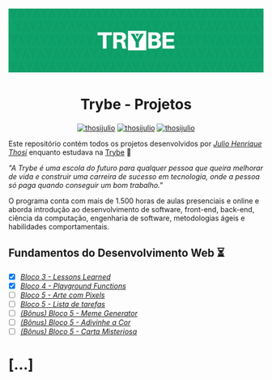 <h1 align="center">
    <img alt="Trybe" src="https://github.com/thosijulio/trybe-exercises/blob/main/trybe_logo.jpeg" />
</h1>


<h1 align="center">Trybe - Projetos</h1> 

<p align=center>
<a href="https://www.linkedin.com/in/thosijulio/" target="blank"><img align="center" src="https://cdn.jsdelivr.net/npm/simple-icons@3.0.1/icons/linkedin.svg" alt="thosijulio" height="20" width="20" /></a>
<a href="https://www.github.com/thosijulio/" target="blank"><img align="center" src="https://cdn.jsdelivr.net/npm/simple-icons@3.0.1/icons/github.svg" alt="thosijulio" height="20" width="20" /></a>
<a href="https://www.instagram.com/thosijulio" target="blank"><img align="center" src="https://cdn.jsdelivr.net/npm/simple-icons@3.0.1/icons/instagram.svg" alt="thosijulio" height="20" width="20" /></a>
 </p>

Este repositório contém todos os projetos desenvolvidos por _[Julio Henrique Thosi](https://www.linkedin.com/in/thosijulio/)_ enquanto estudava na [Trybe](https://www.betrybe.com/) :rocket:

_"A Trybe é uma escola do futuro para qualquer pessoa que queira melhorar de vida e construir uma carreira de sucesso em tecnologia, onde a pessoa só paga quando conseguir um bom trabalho."_

O programa conta com mais de 1.500 horas de aulas presenciais e online e aborda introdução ao desenvolvimento de software, front-end, back-end, ciência da computação, engenharia de software, metodologias ágeis e habilidades comportamentais.

## Fundamentos do Desenvolvimento Web :hourglass_flowing_sand:

- [x] _[Bloco 3 - Lessons Learned](1.INTRODUCAO/3.5-LESSONS-LEARNED)_
- [x] _[Bloco 4 - Playground Functions](1.INTRODUCAO/4.5-PLAYGROUND-FUNCTIONS)_
- [ ] _[Bloco 5 - Arte com Pixels](1.INTRODUCAO/5.5-PIXELS-ART)_
- [ ] _[Bloco 5 - Lista de tarefas](1.INTRODUCAO/5.6-TODO-LIST)_
- [ ] _[(Bônus) Bloco 5 - Meme Generator](1.INTRODUCAO/5.7-MEME-GENERATOR)_
- [ ] _[(Bônus) Bloco 5 - Adivinhe a Cor](1.INTRODUCAO/5.8-COLOR-GUESS)_
- [ ] _[(Bônus) Bloco 5 - Carta Misteriosa](1.INTRODUCAO/5.8-MISTERY-LETTER)_

# [...]
